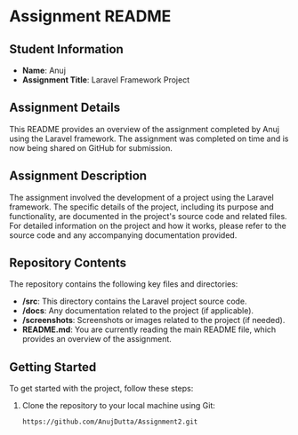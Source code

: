 # Assignment README

## Student Information

- **Name**: Anuj
- **Assignment Title**: Laravel Framework Project

## Assignment Details

This README provides an overview of the assignment completed by Anuj using the Laravel framework. The assignment was completed on time and is now being shared on GitHub for submission.

## Assignment Description

The assignment involved the development of a project using the Laravel framework. The specific details of the project, including its purpose and functionality, are documented in the project's source code and related files. For detailed information on the project and how it works, please refer to the source code and any accompanying documentation provided.

## Repository Contents

The repository contains the following key files and directories:

- **/src**: This directory contains the Laravel project source code.
- **/docs**: Any documentation related to the project (if applicable).
- **/screenshots**: Screenshots or images related to the project (if needed).
- **README.md**: You are currently reading the main README file, which provides an overview of the assignment.

## Getting Started

To get started with the project, follow these steps:

1. Clone the repository to your local machine using Git:
   ```bash
   https://github.com/AnujDutta/Assignment2.git

